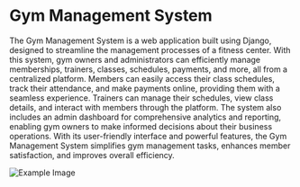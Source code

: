 <h1>Gym Management System</h1>
The Gym Management System is a web application built using Django, designed to streamline the management processes of a fitness center. 
With this system, gym owners and administrators can efficiently manage memberships, trainers, classes, schedules, payments, and more, 
all from a centralized platform. Members can easily access their class schedules, track their attendance, and make payments online, providing 
them with a seamless experience. Trainers can manage their schedules, view class details, and interact with members through the platform. 
The system also includes an admin dashboard for comprehensive analytics and reporting, enabling gym owners to make informed decisions about their business operations.
With its user-friendly interface and powerful features, the Gym Management System simplifies gym management tasks, enhances member satisfaction, and improves overall efficiency.

![Example Image](gymmanagement.jpg)
